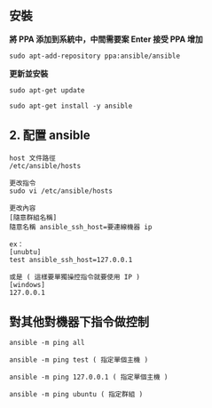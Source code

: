 ## 安裝 

**將 PPA 添加到系統中，中間需要案 Enter 接受 PPA 增加**

```
sudo apt-add-repository ppa:ansible/ansible
```

**更新並安裝**

```
sudo apt-get update

sudo apt-get install -y ansible
```


## 2. 配置 ansible

```line
host 文件路徑
/etc/ansible/hosts

更改指令
sudo vi /etc/ansible/hosts

更改內容
[隨意群組名稱]
隨意名稱 ansible_ssh_host=要連線機器 ip

ex：
[unubtu]
test ansible_ssh_host=127.0.0.1

或是 ( 這樣要單獨操控指令就要使用 IP )
[windows]
127.0.0.1

```


## 對其他對機器下指令做控制


```
ansible -m ping all

ansible -m ping test ( 指定單個主機 )

ansible -m ping 127.0.0.1 ( 指定單個主機 )

ansible -m ping ubuntu ( 指定群組 )
```